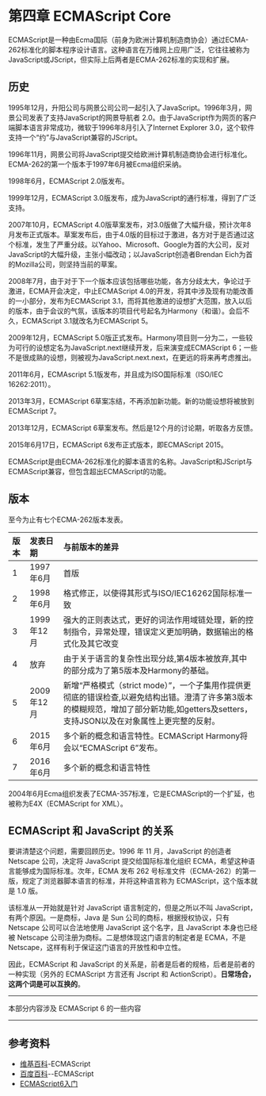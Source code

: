 # 第四章 ECMAScript Core

ECMAScript是一种由Ecma国际（前身为欧洲计算机制造商协会）通过ECMA-262标准化的脚本程序设计语言。这种语言在万维网上应用广泛，它往往被称为JavaScript或JScript，但实际上后两者是ECMA-262标准的实现和扩展。

## 历史

1995年12月，升阳公司与网景公司公司一起引入了JavaScript。1996年3月，网景公司发表了支持JavaScript的网景导航者 2.0。由于JavaScript作为网页的客户端脚本语言非常成功，微软于1996年8月引入了Internet Explorer 3.0，这个软件支持一个“约”与JavaScript兼容的JScript。

1996年11月，网景公司将JavaScript提交给欧洲计算机制造商协会进行标准化。ECMA-262的第一个版本于1997年6月被Ecma组织采纳。

1998年6月，ECMAScript 2.0版发布。

1999年12月，ECMAScript 3.0版发布，成为JavaScript的通行标准，得到了广泛支持。

2007年10月，ECMAScript 4.0版草案发布，对3.0版做了大幅升级，预计次年8月发布正式版本。草案发布后，由于4.0版的目标过于激进，各方对于是否通过这个标准，发生了严重分歧。以Yahoo、Microsoft、Google为首的大公司，反对JavaScript的大幅升级，主张小幅改动；以JavaScript创造者Brendan Eich为首的Mozilla公司，则坚持当前的草案。

2008年7月，由于对于下一个版本应该包括哪些功能，各方分歧太大，争论过于激进，ECMA开会决定，中止ECMAScript 4.0的开发，将其中涉及现有功能改善的一小部分，发布为ECMAScript 3.1，而将其他激进的设想扩大范围，放入以后的版本，由于会议的气氛，该版本的项目代号起名为Harmony（和谐）。会后不久，ECMAScript 3.1就改名为ECMAScript 5。

2009年12月，ECMAScript 5.0版正式发布。Harmony项目则一分为二，一些较为可行的设想定名为JavaScript.next继续开发，后来演变成ECMAScript 6；一些不是很成熟的设想，则被视为JavaScript.next.next，在更远的将来再考虑推出。

2011年6月，ECMAscript 5.1版发布，并且成为ISO国际标准（ISO/IEC 16262:2011）。

2013年3月，ECMAScript 6草案冻结，不再添加新功能。新的功能设想将被放到ECMAScript 7。

2013年12月，ECMAScript 6草案发布。然后是12个月的讨论期，听取各方反馈。

2015年6月17日，ECMAScript 6发布正式版本，即ECMAScript 2015。

ECMAScript是由ECMA-262标准化的脚本语言的名称。JavaScript和JScript与ECMAScript兼容，但包含超出ECMAScript的功能。

## 版本

至今为止有七个ECMA-262版本发表。

| 版本 | 发表日期 | 与前版本的差异 |
| :--- | :--- | :--- |
| 1 | 1997年6月 | 首版 |
| 2 | 1998年6月 | 格式修正，以使得其形式与ISO/IEC16262国际标准一致 |
| 3 | 1999年12月 | 强大的正则表达式，更好的词法作用域链处理，新的控制指令，异常处理，错误定义更加明确，数据输出的格式化及其它改变 |
| 4 | 放弃 | 由于关于语言的复杂性出现分歧,第4版本被放弃,其中的部分成为了第5版本及Harmony的基础。 |
| 5 | 2009年12月 | 新增“严格模式（strict mode）”，一个子集用作提供更彻底的错误检查,以避免结构出错。澄清了许多第3版本的模糊规范，增加了部分新功能,如getters及setters，支持JSON以及在对象属性上更完整的反射。 |
| 6 | 2015年6月 | 多个新的概念和语言特性。ECMAScript Harmony将会以“ECMAScript 6”发布。 |
| 7 | 2016年6月 | 多个新的概念和语言特性 |

2004年6月Ecma组织发表了ECMA-357标准，它是ECMAScript的一个扩延，也被称为E4X（ECMAScript for XML）。

## ECMAScript 和 JavaScript 的关系

要讲清楚这个问题，需要回顾历史。1996 年 11 月，JavaScript 的创造者 Netscape 公司，决定将 JavaScript 提交给国际标准化组织 ECMA，希望这种语言能够成为国际标准。次年，ECMA 发布 262 号标准文件（ECMA-262）的第一版，规定了浏览器脚本语言的标准，并将这种语言称为 ECMAScript，这个版本就是 1.0 版。

该标准从一开始就是针对 JavaScript 语言制定的，但是之所以不叫 JavaScript，有两个原因。一是商标，Java 是 Sun 公司的商标，根据授权协议，只有 Netscape 公司可以合法地使用 JavaScript 这个名字，且 JavaScript 本身也已经被 Netscape 公司注册为商标。二是想体现这门语言的制定者是 ECMA，不是 Netscape，这样有利于保证这门语言的开放性和中立性。

因此，ECMAScript 和 JavaScript 的关系是，前者是后者的规格，后者是前者的一种实现（另外的 ECMAScript 方言还有 Jscript 和 ActionScript）。**日常场合，这两个词是可以互换的**。

---

本部分内容涉及 ECMAScript 6 的一些内容

---

## 参考资料

* [维基百科](https://www.google.com.hk/url?sa=t&rct=j&q=&esrc=s&source=web&cd=3&cad=rja&uact=8&ved=0ahUKEwjj9qGvn4fYAhXCsY8KHRyBAZ8QFggvMAI&url=https%3a%2f%2fzh.wikipedia.org%2fzh-cn%2fECMAScript&usg=AOvVaw2sNKrPO9W4IE-M2nUlXqnE)-ECMAScript
* [百度百科](https://baike.baidu.com/item/ECMAScript)--ECMAScript
* [ECMAScript6入门](http://es6.ruanyifeng.com/#docs/intro)



